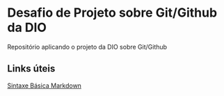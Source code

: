 # Desafio de Projeto sobre Git/Github da DIO
  Repositório aplicando o projeto da DIO sobre Git/Github
  
  ###
  
## Links úteis
[Sintaxe Básica Markdown](https://docs.pipz.com/central-de-ajuda/learning-center/guia-basico-de-markdown#open)
